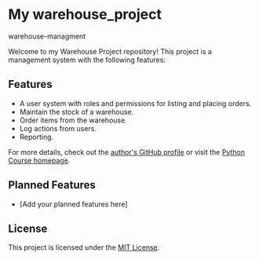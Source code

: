 # My warehouse_project
warehouse-managment 

Welcome to my Warehouse Project repository! This project is a management system with the following features:

## Features

- A user system with roles and permissions for listing and placing orders.
- Maintain the stock of a warehouse.
- Order items from the warehouse.
- Log actions from users.
- Reporting.

For more details, check out the [author's GitHub profile](https://github.com/george-krg) or visit the [Python Course homepage](https://digitalcareerinstitute.org/courses/python-backend-programming/).

## Planned Features

- [Add your planned features here]

## License

This project is licensed under the [MIT License](LICENSE.txt).

